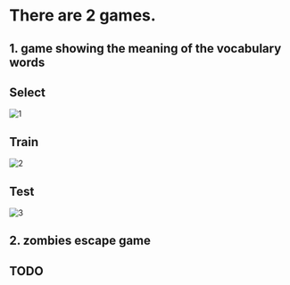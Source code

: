 # There are 2 games. 
 
 
 ## 1. game showing the meaning of the vocabulary words 

 ## Select
 ![1](https://user-images.githubusercontent.com/11635700/80548195-fed11f00-89c2-11ea-9358-eadd256fc2cc.JPG)
 ## Train
 ![2](https://user-images.githubusercontent.com/11635700/80548198-01cc0f80-89c3-11ea-83b3-e68bcf9fddde.JPG)
 ## Test
 ![3](https://user-images.githubusercontent.com/11635700/80548253-2d4efa00-89c3-11ea-991d-cf335b9ae519.JPG)
 
  ## 2. zombies escape game
 
 ## TODO
